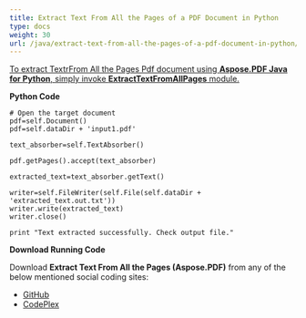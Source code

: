 ```yaml
---
title: Extract Text From All the Pages of a PDF Document in Python
type: docs
weight: 30
url: /java/extract-text-from-all-the-pages-of-a-pdf-document-in-python/
---
```


<ins>To extract TextrFrom All the Pages Pdf document using **Aspose.PDF Java for Python**, simply invoke **ExtractTextFromAllPages** module.

**Python Code**
```
# Open the target document
pdf=self.Document()
pdf=self.dataDir + 'input1.pdf'

text_absorber=self.TextAbsorber()

pdf.getPages().accept(text_absorber)

extracted_text=text_absorber.getText()

writer=self.FileWriter(self.File(self.dataDir + 'extracted_text.out.txt'))
writer.write(extracted_text)
writer.close()

print "Text extracted successfully. Check output file."

```

**Download Running Code**

Download **Extract Text From All the Pages (Aspose.PDF)** from any of the below mentioned social coding sites:

- [GitHub](https://github.com/aspose-pdf/Aspose.PDF-for-Java/blob/master/Plugins/Aspose_Pdf_Java_for_Python/test/WorkingWithText/ExtractTextFromAllPages/ExtractTextFromAllPages.py)
- [CodePlex](http://asposepdfjavapython.codeplex.com/SourceControl/latest#test/WorkingWithText/ExtractTextFromAllPages/ExtractTextFromAllPages.py)

